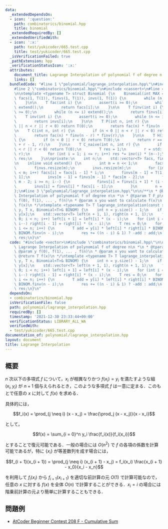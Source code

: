 ```yaml
---
data:
  _extendedDependsOn:
  - icon: ':question:'
    path: combinatorics/binomial.hpp
    title: binomial
  _extendedRequiredBy: []
  _extendedVerifiedWith:
  - icon: ':x:'
    path: test/yukicoder/665.test.cpp
    title: test/yukicoder/665.test.cpp
  _isVerificationFailed: true
  _pathExtension: hpp
  _verificationStatusIcon: ':x:'
  attributes:
    document_title: Lagrange Interpolation of polynomial f of degree n
    links: []
  bundledCode: "#line 1 \"polynomial/lagrange_interpolation.hpp\"\n#include <vector>\n\
    #line 2 \"combinatorics/binomial.hpp\"\n#include <cassert>\n#line 4 \"combinatorics/binomial.hpp\"\
    \n\ntemplate <typename T> struct Binomial {\n    Binomial(int MAX = 0) : n(1),\
    \ facs(1, T(1)), finvs(1, T(1)), invs(1, T(1)) {\n        while (n <= MAX) extend();\n\
    \    }\n\n    T fac(int i) {\n        assert(i >= 0);\n        while (n <= i)\
    \ extend();\n        return facs[i];\n    }\n\n    T finv(int i) {\n        assert(i\
    \ >= 0);\n        while (n <= i) extend();\n        return finvs[i];\n    }\n\n\
    \    T inv(int i) {\n        assert(i >= 0);\n        while (n <= i) extend();\n\
    \        return invs[i];\n    }\n\n    T P(int n, int r) {\n        if (n < 0\
    \ || n < r || r < 0) return T(0);\n        return fac(n) * finv(n - r);\n    }\n\
    \n    T C(int n, int r) {\n        if (n < 0 || n < r || r < 0) return T(0);\n\
    \        return fac(n) * finv(n - r) * finv(r);\n    }\n\n    T H(int n, int r)\
    \ {\n        if (n < 0 || r < 0) return T(0);\n        return r == 0 ? 1 : C(n\
    \ + r - 1, r);\n    }\n\n    T C_naive(int n, int r) {\n        if (n < 0 || n\
    \ < r || r < 0) return T(0);\n        T res = 1;\n        r = std::min(r, n -\
    \ r);\n        for (int i = 1; i <= r; i++) res *= inv(i) * (n--);\n        return\
    \ res;\n    }\n\nprivate:\n    int n;\n    std::vector<T> facs, finvs, invs;\n\
    \n    inline void extend() {\n        int m = n << 1;\n        facs.resize(m);\n\
    \        finvs.resize(m);\n        invs.resize(m);\n        for (int i = n; i\
    \ < m; i++) facs[i] = facs[i - 1] * i;\n        finvs[m - 1] = T(1) / facs[m -\
    \ 1];\n        invs[m - 1] = finvs[m - 1] * facs[m - 2];\n        for (int i =\
    \ m - 2; i >= n; i--) {\n            finvs[i] = finvs[i + 1] * (i + 1);\n    \
    \        invs[i] = finvs[i] * facs[i - 1];\n        }\n        n = m;\n    }\n\
    };\n#line 3 \"polynomial/lagrange_interpolation.hpp\"\n\n/**\n * @brief Lagrange\
    \ Interpolation of polynomial f of degree n\n *\n * @tparam T F_p\n * @param y\
    \ f(0), f(1), ... , f(n)\n * @param x you want to calculate f(x)\n * @return T\
    \ f(x)\n */\ntemplate <typename T> T lagrange_interpolation(const std::vector<T>&\
    \ y, T x, Binomial<T>& BINOM) {\n    int n = y.size() - 1;\n    if (x <= n) return\
    \ y[x];\n    std::vector<T> left(n + 1, 1), right(n + 1, 1);\n    for (int i =\
    \ 0; i < n; i++) left[i + 1] = left[i] * (x - i);\n    for (int i = n; i > 0;\
    \ i--) right[i - 1] = right[i] * (x - i);\n    T res = 0;\n    for (int i = 0;\
    \ i <= n; i++) {\n        T add = y[i] * left[i] * right[i] * BINOM.finv(i) *\
    \ BINOM.finv(n - i);\n        res += ((n - i) & 1) ? -add : add;\n    }\n    return\
    \ res;\n}\n"
  code: "#include <vector>\n#include \"combinatorics/binomial.hpp\"\n\n/**\n * @brief\
    \ Lagrange Interpolation of polynomial f of degree n\n *\n * @tparam T F_p\n *\
    \ @param y f(0), f(1), ... , f(n)\n * @param x you want to calculate f(x)\n *\
    \ @return T f(x)\n */\ntemplate <typename T> T lagrange_interpolation(const std::vector<T>&\
    \ y, T x, Binomial<T>& BINOM) {\n    int n = y.size() - 1;\n    if (x <= n) return\
    \ y[x];\n    std::vector<T> left(n + 1, 1), right(n + 1, 1);\n    for (int i =\
    \ 0; i < n; i++) left[i + 1] = left[i] * (x - i);\n    for (int i = n; i > 0;\
    \ i--) right[i - 1] = right[i] * (x - i);\n    T res = 0;\n    for (int i = 0;\
    \ i <= n; i++) {\n        T add = y[i] * left[i] * right[i] * BINOM.finv(i) *\
    \ BINOM.finv(n - i);\n        res += ((n - i) & 1) ? -add : add;\n    }\n    return\
    \ res;\n}\n"
  dependsOn:
  - combinatorics/binomial.hpp
  isVerificationFile: false
  path: polynomial/lagrange_interpolation.hpp
  requiredBy: []
  timestamp: '2021-12-30 23:33:44+09:00'
  verificationStatus: LIBRARY_ALL_WA
  verifiedWith:
  - test/yukicoder/665.test.cpp
documentation_of: polynomial/lagrange_interpolation.hpp
layout: document
title: Lagrange Interpolation
---
```


## 概要
$n$ 次以下の多項式 $f$ について，$x_i$ が相異なりかつ $f(x_i) = y_i$ を満たすような組 $(x_i, y_i)$ が $n + 1$ 個与えられるとき，このような多項式 $f$ は一意に定まる．このもとで任意の $x$ に対して $f(x)$ を求める．

具体的には，

$$f_i(x) = \prod_{j \neq i} (x - x_j) = \frac{\prod_j (x - x_j)}{x - x_i}$$

として，

$$f(x) = \sum_{i = 0}^n y_i \frac{f_i(x)}{f_i(x_i)}$$

とすることで復元可能である．一般の場合には $O(n^2)$ で $f$ の各項の係数を計算可能であるが，特に $\{x_i\}$ が等差数列を成す場合には，

$$f_{i + 1}(x_{i + 1}) = \prod_{j \neq i} (x_{i + 1} - x_j) = f_i(x_i) \frac{x_{i + 1} - x_0}{x_i - x_n}$$

を利用して $f_i(x_i)$ から $f_{i + 1}(x_{i + 1})$ を適切な前計算の元 $O(1)$ で計算可能なので，任意の $x$ に対する $f(x)$ を全体 $O(n)$ で計算することができる．$x_i = i$ の場合には階乗前計算の元より簡単に計算することもできる．

## 問題例
- [AtCoder Beginner Contest 208 F - Cumulative Sum](https://atcoder.jp/contests/abc208/tasks/abc208_f)
